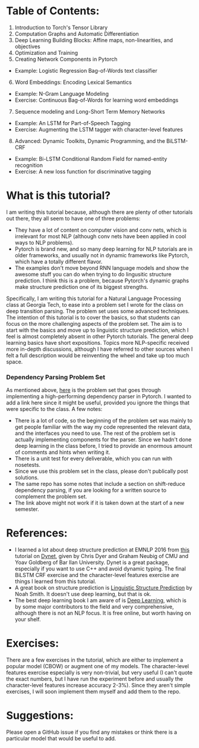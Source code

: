 # Table of Contents:
1. Introduction to Torch's Tensor Library
2. Computation Graphs and Automatic Differentiation
3. Deep Learning Building Blocks: Affine maps, non-linearities, and objectives
4. Optimization and Training
5. Creating Network Components in Pytorch
  * Example: Logistic Regression Bag-of-Words text classifier
6. Word Embeddings: Encoding Lexical Semantics
  * Example: N-Gram Language Modeling
  * Exercise: Continuous Bag-of-Words for learning word embeddings
7. Sequence modeling and Long-Short Term Memory Networks
  * Example: An LSTM for Part-of-Speech Tagging
  * Exercise: Augmenting the LSTM tagger with character-level features
8. Advanced: Dynamic Toolkits, Dynamic Programming, and the BiLSTM-CRF
  * Example: Bi-LSTM Conditional Random Field for named-entity recognition
  * Exercise: A new loss function for discriminative tagging

# What is this tutorial?
I am writing this tutorial because, although there are plenty of other tutorials out there, they all seem to have one of three problems:
* They have a lot of content on computer vision and conv nets, which is irrelevant for most NLP (although conv nets have been applied in cool ways to NLP problems).
* Pytorch is brand new, and so many deep learning for NLP tutorials are in older frameworks, and usually not in dynamic frameworks like Pytorch, which have a totally different flavor.
* The examples don't move beyond RNN language models and show the awesome stuff you can do when trying to do lingusitic structure prediction.  I think this is a problem, because Pytorch's dynamic graphs make structure prediction one of its biggest strengths.

Specifically, I am writing this tutorial for a Natural Language Processing class at Georgia Tech, to ease into a problem set I wrote for the class on deep transition parsing.
The problem set uses some advanced techniques.  The intention of this tutorial is to cover the basics, so that students can focus on the more challenging aspects of the problem set.
The aim is to start with the basics and move up to linguistic structure prediction, which I feel is almost completely absent in other Pytorch tutorials.
The general deep learning basics have short expositions.  Topics more NLP-specific received more in-depth discussions, although I have referred to other sources when I felt a full description would be reinventing the wheel and take up too much space.

### Dependency Parsing Problem Set

As mentioned above, [here](https://github.com/jacobeisenstein/gt-nlp-class/tree/master/psets/ps4) is the problem set that goes through implementing
a high-performing dependency parser in Pytorch.  I wanted to add a link here since it might be useful, provided you ignore the things that were specific to the class.
A few notes:

* There is a lot of code, so the beginning of the problem set was mainly to get people familiar with the way my code represented the relevant data, and the interfaces you need to use.  The rest of the problem set is actually implementing components for the parser.  Since we hadn't done deep learning in the class before, I tried to provide an enormous amount of comments and hints when writing it.
* There is a unit test for every deliverable, which you can run with nosetests.
* Since we use this problem set in the class, please don't publically post solutions.
* The same repo has some notes that include a section on shift-reduce dependency parsing, if you are looking for a written source to complement the problem set.
* The link above might not work if it is taken down at the start of a new semester.

# References:
* I learned a lot about deep structure prediction at EMNLP 2016 from [this](https://github.com/clab/dynet_tutorial_examples) tutorial on [Dynet](http://dynet.readthedocs.io/en/latest/), given by Chris Dyer and Graham Neubig of CMU and Yoav Goldberg of Bar Ilan University.  Dynet is a great package, especially if you want to use C++ and avoid dynamic typing.  The final BiLSTM CRF exercise and the character-level features exercise are things I learned from this tutorial.
* A great book on structure prediction is [Linguistic Structure Prediction](https://www.amazon.com/Linguistic-Structure-Prediction-Synthesis-Technologies/dp/1608454053/ref=sr_1_1?ie=UTF8&qid=1489510387&sr=8-1&keywords=Linguistic+Structure+Prediction) by Noah Smith.  It doesn't use deep learning, but that is ok.
* The best deep learning book I am aware of is [Deep Learning](http://deeplearningbook.org), which is by some major contributors to the field and very comprehensive, although there is not an NLP focus.  It is free online, but worth having on your shelf.

# Exercises:
There are a few exercises in the tutorial, which are either to implement a popular model (CBOW) or augment one of my models.
The character-level features exercise especially is very non-trivial, but very useful (I can't quote the exact numbers, but I have run the experiment before and usually the character-level features increase accuracy 2-3%).
Since they aren't simple exercises, I will soon implement them myself and add them to the repo.

# Suggestions:
Please open a GitHub issue if you find any mistakes or think there is a particular model that would be useful to add.


